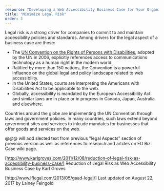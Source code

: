 ```yaml
---
resource: "Developing a Web Accessibility Business Case for Your Organization"
title: "Minimize Legal Risk"
order: 3
---
```


Legal risk is a strong driver for companies to commit to and maintain accessibility policies and standards. Among drivers for the legal aspect of a business case are these:
* The [UN Convention on the Rights of Persons with Disabilities](http://www.un.org/disabilities/default.asp?navid=12&pid=150), adopted by the UN in 2006, explicitly references access to communications technology as a human right in the modern world. 
* Ratified by more than 150 nations, the Convention is a powerful influence on the global legal and policy landscape related to web accessibility. 
* In the United States, courts are interpreting the Americans with Disabilities Act to be applicable to the web.
* Globally, accessibility is mandated by the European Accessibility Act and similar laws are in place or in progress in Canada, Japan, Australia and elsewhere. 

Countries around the globe are implementing the UN Convention through laws and government policies. In many countries, such laws extend beyond government sites and services to inlcude mandates for businesses that offer goods and services on the web. 

@@@ will add slected text from previous "legal Aspects" section of previous version as well as references to research and artcles on EO Biz Case wiki page.

[http://www.karlgroves.com/2011/12/08/reduction-of-legal-risk-as-accessibility-business-case/] Reduction of Legal Risk as Web Accessibility Business Case by Karl Groves

[http://www.lflegal.com/2013/05/gaad-legal/] Last updated on August 22, 2017 by Lainey Feingold 
